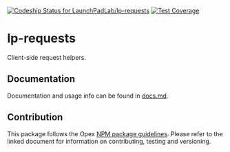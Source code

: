 [ ![Codeship Status for LaunchPadLab/lp-requests](https://app.codeship.com/projects/cb8ca260-2dc8-0135-0f57-027c78821f09/status?branch=master)](https://app.codeship.com/projects/224839) [![Test Coverage](https://codeclimate.com/repos/5938234919c433025b0005c8/badges/9ff8fefde0ac2e620359/coverage.svg)](https://codeclimate.com/repos/5938234919c433025b0005c8/coverage)

# lp-requests
Client-side request helpers.

## Documentation 
Documentation and usage info can be found in [docs.md](docs.md).

## Contribution
This package follows the Opex [NPM package guidelines](https://github.com/LaunchPadLab/opex/blob/master/gists/npm-package-guidelines.md). Please refer to the linked document for information on contributing, testing and versioning.